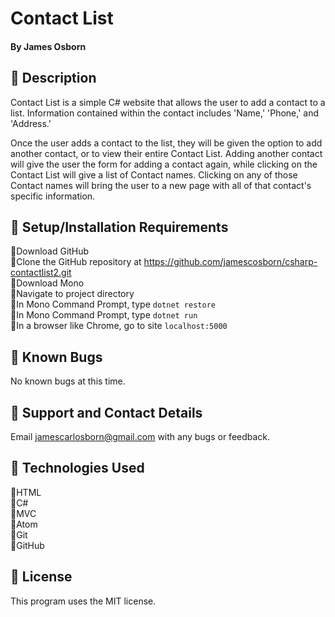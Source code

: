 # Contact List

#### By James Osborn

## :large_blue_diamond: Description

Contact List is a simple C# website that allows the user to add a contact to a list. Information contained within the contact includes 'Name,' 'Phone,' and 'Address.'

Once the user adds a contact to the list, they will be given the option to add another contact, or to view their entire Contact List. Adding another contact will give the user the form for adding a contact again, while clicking on the Contact List will give a list of Contact names. Clicking on any of those Contact names will bring the user to a new page with all of that contact's specific information.

## :large_blue_diamond: Setup/Installation Requirements

:small_blue_diamond:Download GitHub  
:small_blue_diamond:Clone the GitHub repository at https://github.com/jamescosborn/csharp-contactlist2.git  
:small_blue_diamond:Download Mono  
:small_blue_diamond:Navigate to project directory  
:small_blue_diamond:In Mono Command Prompt, type `dotnet restore`  
:small_blue_diamond:In Mono Command Prompt, type `dotnet run`  
:small_blue_diamond:In a browser like Chrome, go to site `localhost:5000`  

## :large_blue_diamond: Known Bugs
No known bugs at this time.

## :large_blue_diamond: Support and Contact Details
Email <jamescarlosborn@gmail.com> with any bugs or feedback.

## :large_blue_diamond: Technologies Used
:small_blue_diamond:HTML  
:small_blue_diamond:C#  
:small_blue_diamond:MVC  
:small_blue_diamond:Atom  
:small_blue_diamond:Git  
:small_blue_diamond:GitHub  

## :large_blue_diamond: License
This program uses the MIT license.
